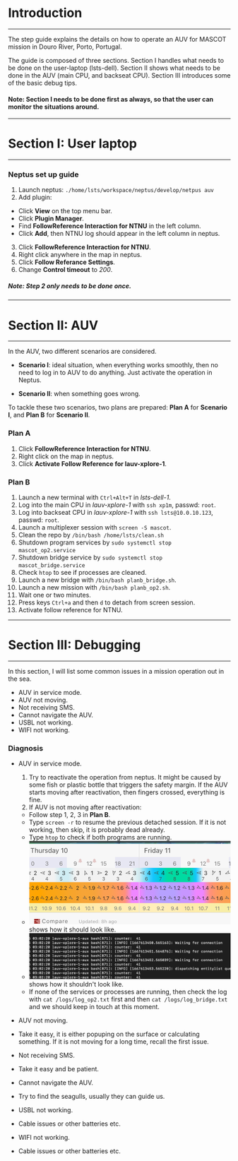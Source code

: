 # Introduction

---

The step guide explains the details on how to operate an AUV for MASCOT mission in Douro River, Porto, Portugal.

The guide is composed of three sections. Section I handles what needs to be done on the user-laptop (lsts-dell). Section II shows what needs to be done in the AUV (main CPU, and backseat CPU). Section III introduces some of the basic debug tips.

#### Note: Section I needs to be done first as always, so that the user can monitor the situations around.

---

# Section I: User laptop

---

### Neptus set up guide
1. Launch neptus: `./home/lsts/workspace/neptus/develop/netpus auv`
2. Add plugin:
 * Click **View** on the top menu bar.
 * Click **Plugin Manager**.
 * Find **FollowReference Interaction for NTNU** in the left column.
 * Click **Add**, then NTNU log should appear in the left column in neptus.
3. Click **FollowReference Interaction for NTNU**.
4. Right click anywhere in the map in neptus.
5. Click **Follow Referance Settings**.
6. Change **Control timeout** to *200*.

##### Note: Step 2 only needs to be done once.
---

# Section II: AUV

---

In the AUV, two different scenarios are considered.

* **Scenario I**: ideal situation, when everything works smoothly, then no need to log in to AUV to do anything. Just activate the operation in Neptus.

* **Scenario II**: when something goes wrong.

To tackle these two scenarios, two plans are prepared: **Plan A** for **Scenario I**, and **Plan B** for **Scenario II**.

### **Plan A**
1. Click **FollowReference Interaction for NTNU**.
2. Right click on the map in neptus.
3. Click **Activate Follow Reference for lauv-xplore-1**.

### **Plan B**
1. Launch a new terminal with `Ctrl+Alt+T` in *lsts-dell-1*.
2. Log into the main CPU in *lauv-xplore-1* with `ssh xp1m`, passwd: `root`.
3. Log into backseat CPU in *lauv-xplore-1* with `ssh lsts@10.0.10.123`, passwd: `root`.
4. Launch a multiplexer session with `screen -S mascot`.
5. Clean the repo by `/bin/bash /home/lsts/clean.sh`
6. Shutdown program services by `sudo systemctl stop mascot_op2.service`
7. Shutdown bridge service by `sudo systemctl stop mascot_bridge.service`
8. Check `htop` to see if processes are cleaned.
9. Launch a new bridge with `/bin/bash planb_bridge.sh`.
10. Launch a new mission with `/bin/bash planb_op2.sh`.
11. Wait one or two minutes.
12. Press keys `Ctrl+a` and then `d` to detach from screen session.
13. Activate follow reference for NTNU.

---

# Section III: Debugging

---

In this section, I will list some common issues in a mission operation out in the sea.
* AUV in service mode.
* AUV not moving.
* Not receiving SMS.
* Cannot navigate the AUV.
* USBL not working.
* WIFI not working.


### Diagnosis

* AUV in service mode.
  1. Try to reactivate the operation from neptus. It might be caused by some fish or plastic bottle that triggers the safety margin. If the AUV starts moving after reactivation, then fingers crossed, everything is fine.
  2. If AUV is not moving after reactivation:
    - Follow step 1, 2, 3 in **Plan B**.
    - Type `screen -r` to resume the previous detached session. If it is not working, then skip, it is probably dead already.
    - Type `htop` to check if both programs are running.
    - ![Img1](img1.png) shows how it should look like.
    - ![Img2](img2.png) shows how it shouldn't look like.
    - If none of the services or processes are running, then check the log with `cat /logs/log_op2.txt` first and then `cat /logs/log_bridge.txt` and we should keep in touch at this moment.

* AUV not moving.
 - Take it easy, it is either popuping on the surface or calculating something. If it is not moving for a long time, recall the first issue. 

* Not receiving SMS.
 - Take it easy and be patient.

* Cannot navigate the AUV.
 - Try to find the seagulls, usually they can guide us.

* USBL not working.
 - Cable issues or other batteries etc.

* WIFI not working.
 - Cable issues or other batteries etc.
